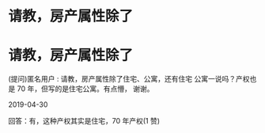 # 请教，房产属性除了

# 请教，房产属性除了

(提问)匿名用户 : 请教，房产属性除了住宅、公寓，还有住宅 公寓一说吗？产权也是 70 年，但写的是住宅公寓。有点懵， 谢谢。

2019-04-30

回答：有，这种产权其实是住宅，70 年产权(1 赞)
